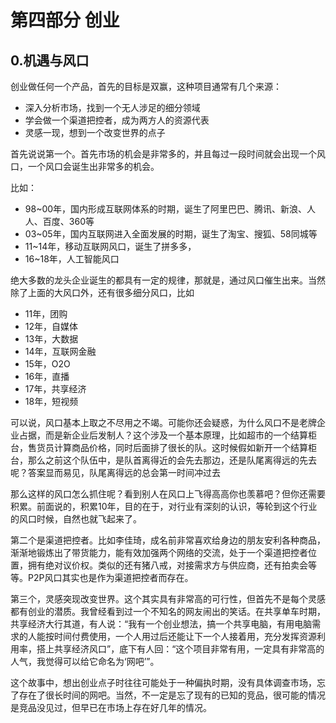 # 第四部分 创业

## 0.机遇与风口

创业做任何一个产品，首先的目标是双赢，这种项目通常有几个来源：

- 深入分析市场，找到一个无人涉足的细分领域
- 学会做一个渠道把控者，成为两方人的资源代表
- 灵感一现，想到一个改变世界的点子

首先说说第一个。首先市场的机会是非常多的，并且每过一段时间就会出现一个风口，一个风口会诞生出非常多的机会。

比如：

- 98~00年，国内形成互联网体系的时期，诞生了阿里巴巴、腾讯、新浪、人人、百度、360等
- 03~05年，国内互联网进入全面发展的时期，诞生了淘宝、搜狐、58同城等
- 11~14年，移动互联网风口，诞生了拼多多，
- 16~18年，人工智能风口

绝大多数的龙头企业诞生的都具有一定的规律，那就是，通过风口催生出来。当然除了上面的大风口外，还有很多细分风口，比如

- 11年，团购
- 12年，自媒体
- 13年，大数据
- 14年，互联网金融
- 15年，O2O
- 16年，直播
- 17年，共享经济
- 18年，短视频

可以说，风口基本上取之不尽用之不竭。可能你还会疑惑，为什么风口不是老牌企业占据，而是新企业后发制人？这个涉及一个基本原理，比如超市的一个结算柜台，售货员计算商品价格，同时后面排了很长的队。这时候假如新开一个结算柜台，那么之前这个队伍中，是队首离得近的会先去那边，还是队尾离得远的先去呢？答案显而易见，队尾离得远的总会第一时间冲过去

那么这样的风口怎么抓住呢？看到别人在风口上飞得高高你也羡慕吧？但你还需要积累。前面说的，积累10年，目的在于，对行业有深刻的认识，等轮到这个行业的风口时候，自然也就飞起来了。

第二个是渠道把控者。比如李佳琦，成名前非常喜欢给身边的朋友安利各种商品，渐渐地锻炼出了带货能力，能有效加强两个网络的交流，处于一个渠道把控者位置，拥有绝对议价权。类似的还有猪八戒，对接需求方与供应商，还有拍卖会等等。P2P风口其实也是作为渠道把控者而存在。

第三个，灵感突现改变世界。这个其实具有非常高的可行性，但首先不是每个灵感都有创业的潜质。我曾经看到过一个不知名的网友闹出的笑话。在共享单车时期，共享经济大行其道，有人说：“我有一个创业想法，搞一个共享电脑，有用电脑需求的人能按时间付费使用，一个人用过后还能让下一个人接着用，充分发挥资源利用率，搭上共享经济风口”，底下有人回：“这个项目非常有用，一定具有非常高的人气，我觉得可以给它命名为‘网吧’”。

这个故事中，想出创业点子时往往可能处于一种偏执时期，没有具体调查市场，忘了存在了很长时间的网吧。当然，不一定是忘了现有的已知的竞品，很可能的情况是竞品没见过，但早已在市场上存在好几年的情况。
